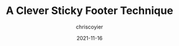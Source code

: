 ---
author: chriscoyier
date: 2021-11-16
permalink: false
publisher: css
tags:
  - css
  - layout
target_url: https://css-tricks.com/a-clever-sticky-footer-technique/
title: A Clever Sticky Footer Technique
---